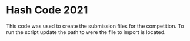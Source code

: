 # Hash Code 2021

This code was used to create the submission files for the competition. To run the script update the path to were the file to import is located.  